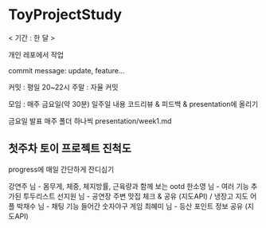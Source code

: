# ToyProjectStudy

< 기간 : 한 달 >

개인 레포에서 작업

commit message: update, feature...

커밋 : 평일 20~22시
주말 : 자율 커밋

모임 : 매주 금요일(약 30분)
일주일 내용 코드리뷰 & 피드백 & presentation에 올리기

금요일 발표
매주 폴더 하나씩
presentation/week1.md
## 첫주차 토이 프로젝트 진척도

progress에 매일 간단하게 잔디심기

강연주 님 - 몸무게, 체중, 체지방률, 근육량과 함께 보는 ootd
한소영 님 - 여러 기능 추가된 투두리스트
선지원 님 - 공연장 주변 맛집 체크 & 공유 (지도API) / 냉장고 지도 어플
박채수 님 - 채팅 기능 들어간 숫자야구 게임
최혜미 님 - 등산 포인트 정보 공유 (지도API)
